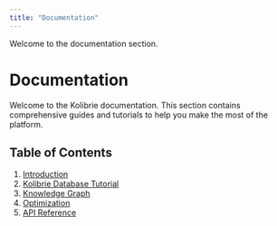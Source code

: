 ```yaml
---
title: "Documentation"
---
```


Welcome to the documentation section.

# Documentation

Welcome to the Kolibrie documentation. This section contains comprehensive guides and tutorials to help you make the most of the platform.

## Table of Contents

1. [Introduction](kolibriedb/)
1. [Kolibrie Database Tutorial](kolibrie-tutorial/)
2. [Knowledge Graph](knowledge-graph/)
3. [Optimization](optimization/)
4. [API Reference](api-reference/)
